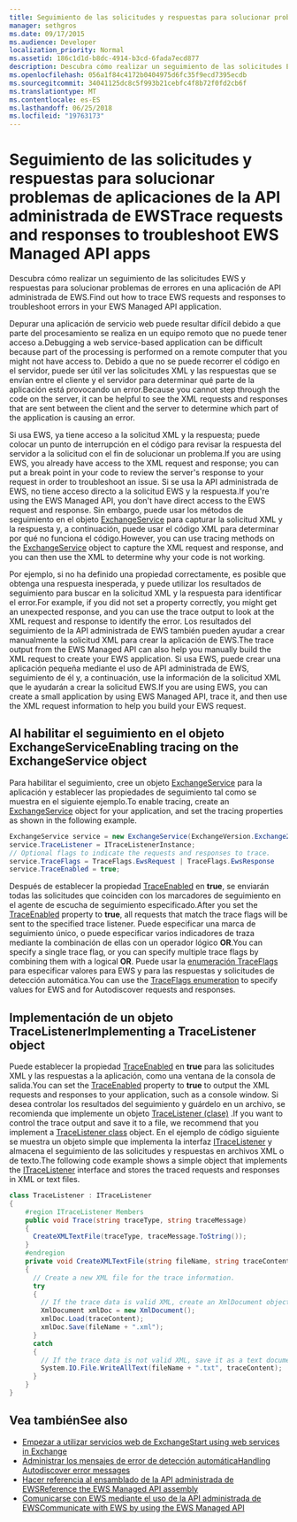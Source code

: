 ```yaml
---
title: Seguimiento de las solicitudes y respuestas para solucionar problemas de aplicaciones de la API administrada de EWS
manager: sethgros
ms.date: 09/17/2015
ms.audience: Developer
localization_priority: Normal
ms.assetid: 186c1d1d-b8dc-4914-b3cd-6fada7ecd877
description: Descubra cómo realizar un seguimiento de las solicitudes EWS y respuestas para solucionar problemas de errores en una aplicación de API administrada de EWS.
ms.openlocfilehash: 056a1f84c4172b0404975d6fc35f9ecd7395ecdb
ms.sourcegitcommit: 34041125dc8c5f993b21cebfc4f8b72f0fd2cb6f
ms.translationtype: MT
ms.contentlocale: es-ES
ms.lasthandoff: 06/25/2018
ms.locfileid: "19763173"
---
```

# <a name="trace-requests-and-responses-to-troubleshoot-ews-managed-api-apps"></a><span data-ttu-id="2b15b-103">Seguimiento de las solicitudes y respuestas para solucionar problemas de aplicaciones de la API administrada de EWS</span><span class="sxs-lookup"><span data-stu-id="2b15b-103">Trace requests and responses to troubleshoot EWS Managed API apps</span></span>

<span data-ttu-id="2b15b-104">Descubra cómo realizar un seguimiento de las solicitudes EWS y respuestas para solucionar problemas de errores en una aplicación de API administrada de EWS.</span><span class="sxs-lookup"><span data-stu-id="2b15b-104">Find out how to trace EWS requests and responses to troubleshoot errors in your EWS Managed API application.</span></span>
  
<span data-ttu-id="2b15b-105">Depurar una aplicación de servicio web puede resultar difícil debido a que parte del procesamiento se realiza en un equipo remoto que no puede tener acceso a.</span><span class="sxs-lookup"><span data-stu-id="2b15b-105">Debugging a web service-based application can be difficult because part of the processing is performed on a remote computer that you might not have access to.</span></span> <span data-ttu-id="2b15b-106">Debido a que no se puede recorrer el código en el servidor, puede ser útil ver las solicitudes XML y las respuestas que se envían entre el cliente y el servidor para determinar qué parte de la aplicación está provocando un error.</span><span class="sxs-lookup"><span data-stu-id="2b15b-106">Because you cannot step through the code on the server, it can be helpful to see the XML requests and responses that are sent between the client and the server to determine which part of the application is causing an error.</span></span> 
  
<span data-ttu-id="2b15b-107">Si usa EWS, ya tiene acceso a la solicitud XML y la respuesta; puede colocar un punto de interrupción en el código para revisar la respuesta del servidor a la solicitud con el fin de solucionar un problema.</span><span class="sxs-lookup"><span data-stu-id="2b15b-107">If you are using EWS, you already have access to the XML request and response; you can put a break point in your code to review the server's response to your request in order to troubleshoot an issue.</span></span> <span data-ttu-id="2b15b-108">Si se usa la API administrada de EWS, no tiene acceso directo a la solicitud EWS y la respuesta.</span><span class="sxs-lookup"><span data-stu-id="2b15b-108">If you're using the EWS Managed API, you don't have direct access to the EWS request and response.</span></span> <span data-ttu-id="2b15b-109">Sin embargo, puede usar los métodos de seguimiento en el objeto [ExchangeService](http://msdn.microsoft.com/es-es/library/microsoft.exchange.webservices.data.exchangeservice%28v=exchg.80%29.aspx) para capturar la solicitud XML y la respuesta y, a continuación, puede usar el código XML para determinar por qué no funciona el código.</span><span class="sxs-lookup"><span data-stu-id="2b15b-109">However, you can use tracing methods on the [ExchangeService](http://msdn.microsoft.com/es-es/library/microsoft.exchange.webservices.data.exchangeservice%28v=exchg.80%29.aspx) object to capture the XML request and response, and you can then use the XML to determine why your code is not working.</span></span> 

<span data-ttu-id="2b15b-110">Por ejemplo, si no ha definido una propiedad correctamente, es posible que obtenga una respuesta inesperada, y puede utilizar los resultados de seguimiento para buscar en la solicitud XML y la respuesta para identificar el error.</span><span class="sxs-lookup"><span data-stu-id="2b15b-110">For example, if you did not set a property correctly, you might get an unexpected response, and you can use the trace output to look at the XML request and response to identify the error.</span></span> <span data-ttu-id="2b15b-111">Los resultados del seguimiento de la API administrada de EWS también pueden ayudar a crear manualmente la solicitud XML para crear la aplicación de EWS.</span><span class="sxs-lookup"><span data-stu-id="2b15b-111">The trace output from the EWS Managed API can also help you manually build the XML request to create your EWS application.</span></span> <span data-ttu-id="2b15b-112">Si usa EWS, puede crear una aplicación pequeña mediante el uso de API administrada de EWS, seguimiento de él y, a continuación, use la información de la solicitud XML que le ayudarán a crear la solicitud EWS.</span><span class="sxs-lookup"><span data-stu-id="2b15b-112">If you are using EWS, you can create a small application by using EWS Managed API, trace it, and then use the XML request information to help you build your EWS request.</span></span> 
  
## <a name="enabling-tracing-on-the-exchangeservice-object"></a><span data-ttu-id="2b15b-113">Al habilitar el seguimiento en el objeto ExchangeService</span><span class="sxs-lookup"><span data-stu-id="2b15b-113">Enabling tracing on the ExchangeService object</span></span>
<span data-ttu-id="2b15b-114"><a name="bk_EnableTracing"> </a></span><span class="sxs-lookup"><span data-stu-id="2b15b-114"></span></span>

<span data-ttu-id="2b15b-115">Para habilitar el seguimiento, cree un objeto [ExchangeService](http://msdn.microsoft.com/es-es/library/microsoft.exchange.webservices.data.exchangeservice%28v=exchg.80%29.aspx) para la aplicación y establecer las propiedades de seguimiento tal como se muestra en el siguiente ejemplo.</span><span class="sxs-lookup"><span data-stu-id="2b15b-115">To enable tracing, create an [ExchangeService](http://msdn.microsoft.com/es-es/library/microsoft.exchange.webservices.data.exchangeservice%28v=exchg.80%29.aspx) object for your application, and set the tracing properties as shown in the following example.</span></span> 
  
```cs
ExchangeService service = new ExchangeService(ExchangeVersion.Exchange2010);
service.TraceListener = ITraceListenerInstance;
// Optional flags to indicate the requests and responses to trace.
service.TraceFlags = TraceFlags.EwsRequest | TraceFlags.EwsResponse
service.TraceEnabled = true;

```

<span data-ttu-id="2b15b-116">Después de establecer la propiedad [TraceEnabled](http://msdn.microsoft.com/es-es/library/microsoft.exchange.webservices.data.exchangeservicebase.traceenabled%28v=exchg.80%29.aspx) en **true**, se enviarán todas las solicitudes que coinciden con los marcadores de seguimiento en el agente de escucha de seguimiento especificado.</span><span class="sxs-lookup"><span data-stu-id="2b15b-116">After you set the [TraceEnabled](http://msdn.microsoft.com/es-es/library/microsoft.exchange.webservices.data.exchangeservicebase.traceenabled%28v=exchg.80%29.aspx) property to **true**, all requests that match the trace flags will be sent to the specified trace listener.</span></span> <span data-ttu-id="2b15b-117">Puede especificar una marca de seguimiento único, o puede especificar varios indicadores de traza mediante la combinación de ellas con un operador lógico **OR**.</span><span class="sxs-lookup"><span data-stu-id="2b15b-117">You can specify a single trace flag, or you can specify multiple trace flags by combining them with a logical **OR**.</span></span> <span data-ttu-id="2b15b-118">Puede usar la [enumeración TraceFlags](http://msdn.microsoft.com/es-es/library/microsoft.exchange.webservices.data.traceflags%28v=exchg.80%29.aspx) para especificar valores para EWS y para las respuestas y solicitudes de detección automática.</span><span class="sxs-lookup"><span data-stu-id="2b15b-118">You can use the [TraceFlags enumeration](http://msdn.microsoft.com/es-es/library/microsoft.exchange.webservices.data.traceflags%28v=exchg.80%29.aspx) to specify values for EWS and for Autodiscover requests and responses.</span></span> 
  
## <a name="implementing-a-tracelistener-object"></a><span data-ttu-id="2b15b-119">Implementación de un objeto TraceListener</span><span class="sxs-lookup"><span data-stu-id="2b15b-119">Implementing a TraceListener object</span></span>
<span data-ttu-id="2b15b-120"><a name="bk_traceListener"> </a></span><span class="sxs-lookup"><span data-stu-id="2b15b-120"></span></span>

<span data-ttu-id="2b15b-121">Puede establecer la propiedad [TraceEnabled](http://msdn.microsoft.com/es-es/library/microsoft.exchange.webservices.data.exchangeservicebase.traceenabled%28v=exchg.80%29.aspx) en **true** para las solicitudes XML y las respuestas a la aplicación, como una ventana de la consola de salida.</span><span class="sxs-lookup"><span data-stu-id="2b15b-121">You can set the [TraceEnabled](http://msdn.microsoft.com/es-es/library/microsoft.exchange.webservices.data.exchangeservicebase.traceenabled%28v=exchg.80%29.aspx) property to **true** to output the XML requests and responses to your application, such as a console window.</span></span> <span data-ttu-id="2b15b-122">Si desea controlar los resultados del seguimiento y guárdelo en un archivo, se recomienda que implemente un objeto [TraceListener (clase)](http://msdn.microsoft.com/es-es/library/system.diagnostics.tracelistener.aspx) .</span><span class="sxs-lookup"><span data-stu-id="2b15b-122">If you want to control the trace output and save it to a file, we recommend that you implement a [TraceListener class](http://msdn.microsoft.com/es-es/library/system.diagnostics.tracelistener.aspx) object.</span></span> <span data-ttu-id="2b15b-123">En el ejemplo de código siguiente se muestra un objeto simple que implementa la interfaz [ITraceListener](http://msdn.microsoft.com/es-es/library/microsoft.exchange.webservices.data.itracelistener%28v=exchg.80%29.aspx) y almacena el seguimiento de las solicitudes y respuestas en archivos XML o de texto.</span><span class="sxs-lookup"><span data-stu-id="2b15b-123">The following code example shows a simple object that implements the [ITraceListener](http://msdn.microsoft.com/es-es/library/microsoft.exchange.webservices.data.itracelistener%28v=exchg.80%29.aspx) interface and stores the traced requests and responses in XML or text files.</span></span> 
  
```cs
class TraceListener : ITraceListener
{
    #region ITraceListener Members
    public void Trace(string traceType, string traceMessage)
    {
      CreateXMLTextFile(traceType, traceMessage.ToString());
    }
    #endregion
    private void CreateXMLTextFile(string fileName, string traceContent)
    {
      // Create a new XML file for the trace information.
      try
      {
        // If the trace data is valid XML, create an XmlDocument object and save.
        XmlDocument xmlDoc = new XmlDocument();
        xmlDoc.Load(traceContent);
        xmlDoc.Save(fileName + ".xml");
      }
      catch
      {
        // If the trace data is not valid XML, save it as a text document.
        System.IO.File.WriteAllText(fileName + ".txt", traceContent);
      }
    }
}

```

## <a name="see-also"></a><span data-ttu-id="2b15b-124">Vea también</span><span class="sxs-lookup"><span data-stu-id="2b15b-124">See also</span></span>

- [<span data-ttu-id="2b15b-125">Empezar a utilizar servicios web de Exchange</span><span class="sxs-lookup"><span data-stu-id="2b15b-125">Start using web services in Exchange</span></span>](start-using-web-services-in-exchange.md)
- [<span data-ttu-id="2b15b-126">Administrar los mensajes de error de detección automática</span><span class="sxs-lookup"><span data-stu-id="2b15b-126">Handling Autodiscover error messages</span></span>](handling-autodiscover-error-messages.md)    
- [<span data-ttu-id="2b15b-127">Hacer referencia al ensamblado de la API administrada de EWS</span><span class="sxs-lookup"><span data-stu-id="2b15b-127">Reference the EWS Managed API assembly</span></span>](how-to-reference-the-ews-managed-api-assembly.md)    
- [<span data-ttu-id="2b15b-128">Comunicarse con EWS mediante el uso de la API administrada de EWS</span><span class="sxs-lookup"><span data-stu-id="2b15b-128">Communicate with EWS by using the EWS Managed API</span></span>](how-to-communicate-with-ews-by-using-the-ews-managed-api.md)
    

